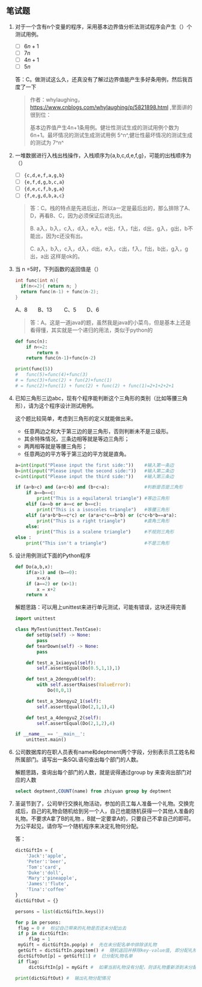 　　

## 笔试题

1. 对于一个含有n个变量的程序，采用基本边界值分析法测试程序会产生（）个测试用例。

   - [ ] $6n+1$     
   - [ ] $7n$
   - [ ] $4n+1$
   - [ ] $5n$

   答：C。做测试这么久，还真没有了解过边界值能产生多好条用例，然后我百度了一下

   > 作者：whylaughing，https://www.cnblogs.com/whylaughing/p/5821898.html ,里面讲的很到位：
   >
   > 基本边界值产生4n+1条用例。健壮性测试生成的测试用例个数为6n+1。最坏情况的测试生成测试用例 5^n^,健壮性最坏情况的测试生成的测试为 7^n^

2. 一堆数据进行入栈出栈操作，入栈顺序为{a,b,c,d,e,f,g}，可能的出栈顺序为（）

   - [ ] `{c,d,e,f,a,g,b}`
   - [ ] `{e,f,d,g,b,c,a}`
   - [ ] `{d,e,c,f,b,g,a}`
   - [ ] `{f,e,g,d,b,a,c}`

   > 答：C。栈的特点是先进后出，所以a一定是最后出的，那么排除了A、D，再看B、C，因为必须保证后进先出。
   >
   > B. a入，b入，c入，d入，e入，e出，f入，f出，d出，g入，g出，b不能出，因为c还没有出。
   >
   > C. a入，b入，c入，d入，d出，e入，c出，f入，f出，b出，g入，g出，a出 这样是ok的。

3. 当 n =5时，下列函数的返回值是（）

    ```c
    int func(int n){
      if(n<=2){ return n; }
      return func(n-1) + func(n-2);
    }
    ```
    
    
    A、8　　B、13 　　C、5　　D、6
    
    > 答：A。这是一道java的题，虽然我是java的小菜鸟，但是基本上还是看得懂，其实就是一个递归的用法，类似于python的
    
    
    ```python
    def func(n):
        if n<=2:
            return n
        return func(n-1)+func(n-2)
    
    print(func(5)) 
    #   func(5)=func(4)+func(3)
    # = func(3)+func(2) + fun(2)+func(1)
    # = func(2)+func(1) + func(2) + func(2) + func(1)=2+1+2+2+1
    ```



4. 已知三角形三边abc，现有个程序能判断这个三角形的类别（比如等腰三角形），请为这个程序设计测试用例。

   这个题比较简单，考虑到三角形的定义就能做出来。

   * 任意两边之和大于第三边的是三角形，否则判断未不是三级形。
   * 其余特殊情况，三条边相等就是等边三角形；
   * 两两相等就是等腰三角形；
   * 任意两边的平方等于第三边的平方就是直角。

   ```python
   a=int(input("Please input the first side:"))    #输入第一条边
   b=int(input("Please input the second side:"))   #输入第二条边
   c=int(input("Please input the third side:"))    #输入第三条边
   
   if (a+b>c) and (a+c>b) and (b+c>a):             #判断是否是三角形
       if a==b==c:
           print("This is a equilateral triangle") #等边三角形
       elif (a==b or a==c or b==c):
           print("This is a isosceles triangle")   #等腰三角形
       elif (a*a+b*b==c*c) or (a*a+c*c==b*b) or (c*c+b*b==a*a):
           print("This is a right triangle")       #直角三角形
       else:
           print("This is a scalene triangle")     #不规则三角形
   else :
       print("This isn't a triangle")              #不是三角形
   ```

   

 

5. 设计用例测试下面的Python程序

   ```python
   def Do(a,b,x):
       if(a>1) and (b==0):
           x=x/a
       if (a==2) or (x>1):
           x = x+2
       return x
   ```

   

   解题思路：可以用上unittest来进行单元测试，可能有错误，这块还得完善

   ```python
   import unittest
   
   class MyTest(unittest.TestCase):
       def setUp(self) -> None:
           pass
       def tearDown(self) -> None:
           pass
   
       def test_a_1xiaoyu1(self):
           self.assertEqual(Do(0.5,1,1),1)
   
       def test_a_2dengyu0(self):
           with self.assertRaises(ValueError):
               Do(0,0,1)
   
       def test_a_3dengyu2_1(self):
           self.assertEqual(Do(2,1,1),4)
   
       def test_a_4dengyu2_2(self):
           self.assertEqual(Do(2,1,2),4)
   
   if __name__ == '__main__':
       unittest.main()
   ```

   

 

6. 公司数据库的在职人员表有name和deptment两个字段，分别表示员工姓名和所属部门。请写出一条SQL语句查出每个部门的人数。

   解题思路，查询出每个部门的人数，就是说得通过group by 来查询出部门对应的人数

   ```sql
   select deptment,COUNT(name) from zhiyuan group by deptment 
   ```

   

7. 圣诞节到了，公司举行交换礼物活动，参加的员工每人准备一个礼物。交换完成后，自己的礼物会随机给到另一个人，自己也能随机获得一个其他人准备的礼物。不要求A拿了B的礼物.，B就一定要拿A的，只要自己不拿自己的即可。为公平起见，请你写一个随机程序来决定礼物何分配。

   答：

   ```python
   dictGiftIn = {
       'Jack':'apple',
       'Peter':'beer',
       'Tom':'card',
       'Duke':'doll',
       'Mary':'pineapple',
       'James':'flute',
       'Tina':'coffee'
   }
   dictGiftOut = {}
   
   persons = list(dictGiftIn.keys())
   
   for p in persons:
   	flag = 0 #  标记自己带来的礼物是否还未分配出去
   	if p in dictGiftIn:
   		flag = 1
   	myGift = dictGiftIn.pop(p) #  先在未分配名单中排除该礼物
   	getGift = dictGiftIn.popitem() #  随机返回并移除key-value值, 即分配礼物
   	dictGiftOut[p] = getGift[1] #  已分配礼物名单
   	if flag:
   		dictGiftIn[p] = myGift #  如果当前礼物没有分配，则该礼物重新添到未分配名单中
    
   print(dictGiftOut) #  输出礼物分配情况
   ```

   

